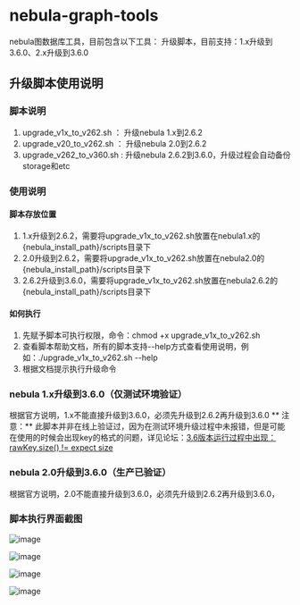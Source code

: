 # nebula-graph-tools
nebula图数据库工具，目前包含以下工具：
升级脚本，目前支持：1.x升级到3.6.0、2.x升级到3.6.0


## 升级脚本使用说明

### 脚本说明
1. upgrade_v1x_to_v262.sh  ： 升级nebula 1.x到2.6.2
2. upgrade_v20_to_v262.sh  ： 升级nebula 2.0到2.6.2
3. upgrade_v262_to_v360.sh :  升级nebula 2.6.2到3.6.0，升级过程会自动备份storage和etc

### 使用说明
#### 脚本存放位置
1. 1.x升级到2.6.2，需要将upgrade_v1x_to_v262.sh放置在nebula1.x的{nebula_install_path}/scripts目录下
2. 2.0升级到2.6.2，需要将upgrade_v1x_to_v262.sh放置在nebula2.0的{nebula_install_path}/scripts目录下
3. 2.6.2升级到3.6.0，需要将upgrade_v1x_to_v262.sh放置在nebula2.6.2的{nebula_install_path}/scripts目录下
#### 如何执行
1. 先赋予脚本可执行权限，命令：chmod +x upgrade_v1x_to_v262.sh
2. 查看脚本帮助文档，所有的脚本支持--help方式查看使用说明，例如：./upgrade_v1x_to_v262.sh --help
3. 根据文档提示执行升级命令

### nebula 1.x升级到3.6.0（仅测试环境验证）
根据官方说明，1.x不能直接升级到3.6.0，必须先升级到2.6.2再升级到3.6.0
** 注意：** 
此脚本并非在线上验证过，因为在测试环境升级过程中未报错，但是可能在使用的时候会出现key的格式的问题，详见论坛：[3.6版本运行过程中出现：rawKey.size() != expect size](https://discuss.nebula-graph.com.cn/t/topic/14260/8)

### nebula 2.0升级到3.6.0（生产已验证）
根据官方说明，2.0不能直接升级到3.6.0，必须先升级到2.6.2再升级到3.6.0，

### 脚本执行界面截图
![image](https://github.com/awang12345/nebula-graph-tools/assets/14286927/2c746339-8e58-438e-b465-2f69ec96efd8)

![image](https://github.com/awang12345/nebula-graph-tools/assets/14286927/6c3b7993-a808-4faa-9542-970246dbd7df)

![image](https://github.com/awang12345/nebula-graph-tools/assets/14286927/ac738029-605e-4d08-b752-36a596d865f7)

![image](https://github.com/awang12345/nebula-graph-tools/assets/14286927/be075fae-05fe-4826-8b5d-6d5f586fa6d0)










